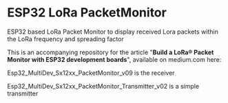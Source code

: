 # ESP32 LoRa PacketMonitor
ESP32 based LoRa Packet Monitor to display received Lora packets within the LoRa frequency and spreading factor

This is an accompanying repository for the article "**Build a LoRa® Packet Monitor with ESP32 development boards**", available on medium.com here: 

Esp32_MultiDev_Sx12xx_PacketMonitor_v09 is the receiver

Esp32_MultiDev_Sx12xx_PacketMonitor_Transmitter_v02 is a simple transmitter
